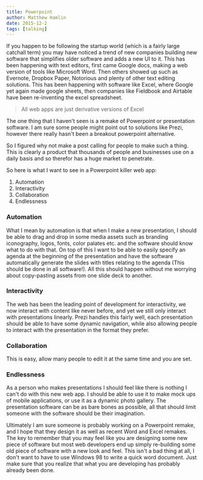 ```yaml
---
title: Powerpoint
author: Matthew Hamlin
date: 2015-12-2
tags: [talking]
---
```


If you happen to be following the startup world (which is a fairly large catchall term) you may have noticed a trend of new companies building new software that simplifies older software and adds a new UI to it. This has been happening with text editors, first came Google docs, making a web version of tools like Microsoft Word. Then others showed up such as Evernote, Dropbox Paper, Notorious and plenty of other text editing solutions. This has been happening with software like Excel, where Google yet again made google sheets, then companies like Fieldbook and Airtable have been re-inventing the excel spreadsheet.

> All web apps are just derivative versions of Excel</p>

The one thing that I haven't seen is a remake of Powerpoint or presentation software. I am sure some people might point out to solutions like Prezi, however there really hasn't been a breakout powerpoint alternative.

So I figured why not make a post calling for people to make such a thing. This is clearly a product that thousands of people and businesses use on a daily basis and so therefor has a huge market to penetrate.

So here is what I want to see in a Powerpoint killer web app:

1. Automation
2. Interactivity
3. Collaboration
4. Endlessness

### Automation

What I mean by automation is that when I make a new presentation, I should be able to drag and drop in some media assets such as branding iconography, logos, fonts, color palates etc. and the software should know what to do with that. On top of this I want to be able to easily specify an agenda at the beginning of the presentation and have the software automatically generate the slides with titles relating to the agenda (This should be done in all software!). All this should happen without me worrying about copy-pasting assets from one slide deck to another.

### Interactivity

The web has been the leading point of development for interactivity, we now interact with content like never before, and yet we still only interact with presentations linearly. Prezi handles this fairly well, each presentation should be able to have some dynamic navigation, while also allowing people to interact with the presentation in the format they prefer.

### Collaboration

This is easy, allow many people to edit it at the same time and you are set.

### Endlessness

As a person who makes presentations I should feel like there is nothing I can't do with this new web app. I should be able to use it to make mock ups of mobile applications, or use it as a dynamic photo gallery. The presentation software can be as bare bones as possible, all that should limit someone with the software should be their imagination.


Ultimately I am sure someone is probably working on a Powerpoint remake, and I hope that they design it as well as recent Word and Excel remakes. The key to remember that you may feel like you are designing some new piece of software but most web developers end up simply re-building some old piece of software with a new look and feel. This isn't a bad thing at all, I don't want to have to use Windows 98 to write a quick word document. Just make sure that you realize that what you are developing has probably already been done.
